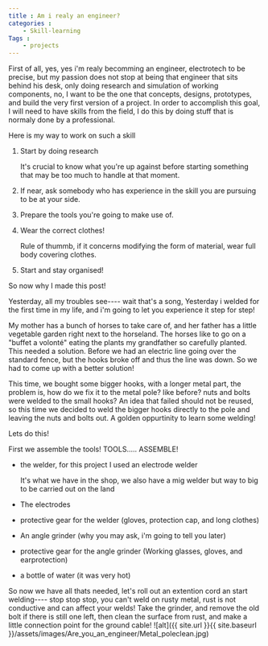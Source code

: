 ```yaml
---
title : Am i realy an engineer?
categories : 
    - Skill-learning
Tags :
    - projects
---
```


First of all, yes, yes i'm realy becomming an engineer, electrotech to be precise, but my passion does not stop at being that engineer that sits behind his desk, only doing research and simulation of working components, no, I want to be the one that concepts, designs, prototypes, and build the very first version of a project.
In order to accomplish this goal, I will need to have skills from the field, I do this by doing stuff that is normaly done by a professional.

Here is my way to work on such a skill

1. Start by doing research
   
   It's crucial to know what you're up against before starting something that may be too much to handle at that moment.
2. If near, ask somebody who has experience in the skill you are pursuing to be at your side.
3. Prepare the tools you're going to make use of.
4. Wear the correct clothes!
   
   Rule of thummb, if it concerns modifying the form of material, wear full body covering clothes.
5. Start and stay organised!
   

So now why I made this post! 

Yesterday, all my troubles see---- wait that's a song, Yesterday i welded for the first time in my life, and i'm going to let you experience it step for step!

My mother has a bunch of horses to take care of, and her father has a little vegetable garden right next to the horseland. The horses like to go on a "buffet a volonté" eating the plants my grandfather so carefully planted.
This needed a solution.
Before we had an electric line going over the standard fence, but the hooks broke off and thus the line was down. So we had to come up with a better solution!

This time, we bought some bigger hooks, with a longer metal part, the problem is, how do we fix it to the metal pole? like before? nuts and bolts were welded to the small hooks?
An idea that failed should not be reused, so this time we decided to weld the bigger hooks directly to the pole and leaving the nuts and bolts out. A golden oppurtinity to learn some welding!


Lets do this!

First we assemble the tools! TOOLS..... ASSEMBLE!

* the welder, for this project I used an electrode welder

    It's what we have in the shop, we also have a mig welder but way to big to be carried out on the land
* The electrodes
* protective gear for the welder (gloves, protection cap, and long clothes)  
* An angle grinder (why you may ask, i'm going to tell you later)
* protective gear for the angle grinder (Working glasses, gloves, and earprotection)
* a bottle of water (it was very hot)

So now we have all thats needed, let's roll out an extention cord an start welding---- stop stop stop,
you can't weld on rusty metal, rust is not conductive and can affect your welds!
Take the grinder, and remove the old bolt if there is still one left, then clean the surface from rust, and make a little connection point for the ground cable!
![alt]({{ site.url }}{{ site.baseurl }}/assets/images/Are_you_an_engineer/Metal_poleclean.jpg)

